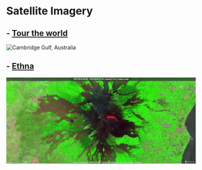 # Satellite Imagery


## - [Tour the world](https://github.com/SergeyShchus/Satellite-Imagery-Analysis-with-Python/tree/master/Tour_the_World)
![Cambridge Gulf, Australia](https://github.com/SergeyShchus/Satellite-Imagery-Analysis-with-Python/blob/master/Tour_the_World/Australia.jpg?raw=true)

## - [Ethna](https://github.com/SergeyShchus/Satellite-Imagery-Analysis/tree/master/data/ethna)

![Ethna](https://github.com/SergeyShchus/Satellite-Imagery-Analysis/blob/master/data/ethna/2022-06-06-00_00_2022-06-06-23_59_Sentinel-2_L2A_Custom_script.jpg?raw=true)



